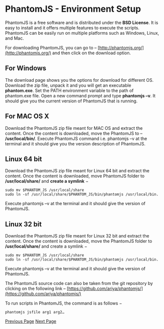 # PhantomJS - Environment Setup
PhantomJS is a free software and is distributed under the **BSD License**. It is easy to install and it offers multiple features to execute the scripts. PhantomJS can be easily run on multiple platforms such as Windows, Linux, and Mac.

For downloading PhantomJS, you can go to – [http://phantomjs.org/](http://phantomjs.org/)  and then click on the download option.

## For Windows
The download page shows you the options for download for different OS. Download the zip file, unpack it and you will get an executable **phantom.exe**. Set the PATH environment variable to the path of phantom.exe file. Open a new command prompt and type **phantomjs –v**. It should give you the current version of PhantomJS that is running.

## For MAC OS X
Download the PhantomJS zip file meant for MAC OS and extract the content. Once the content is downloaded, move the PhantomJS to – **/usr/local/bin/**. Execute PhantomJS command i.e. phantomjs –v at the terminal and it should give you the version description of PhantomJS.

## Linux 64 bit
Download the PhantomJS zip file meant for Linux 64 bit and extract the content. Once the content is downloaded, move PhantomJS folder to **/usr/local/share/** and **create a symlink** −

```
sudo mv $PHANTOM_JS /usr/local/share 
sudo ln -sf /usr/local/share/$PHANTOM_JS/bin/phantomjs /usr/local/bin.
```
Execute phantomjs –v at the terminal and it should give the version of PhantomJS.

## Linux 32 bit
Download the PhantomJS zip file meant for Linux 32 bit and extract the content. Once the content is downloaded, move the PhantomJS folder to **/usr/local/share/** and create a symlink −

```
sudo mv $PHANTOM_JS /usr/local/share 
sudo ln -sf /usr/local/share/$PHANTOM_JS/bin/phantomjs /usr/local/bin.
```
Execute phantomjs –v at the terminal and it should give the version of PhantomJS.

The PhantomJS source code can also be taken from the git repository by clicking on the following link – [https://github.com/ariya/phantomjs/](https://github.com/ariya/phantomjs/) 

To run scripts in PhantomJS, the command is as follows −

```
phantomjs jsfile arg1 arg2…
```

[Previous Page](../phantomjs/phantomjs_overview.md) [Next Page](../phantomjs/phantomjs_object.md) 
